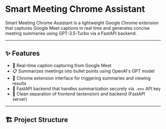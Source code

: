 # Smart Meeting Chrome Assistant

Smart Meeting Chrome Assistant is a lightweight Google Chrome extension that captures Google Meet captions in real time and generates concise meeting summaries using GPT-3.5-Turbo via a FastAPI backend.

---

## ✨ Features

- 🧠 Real-time caption capturing from Google Meet
- 📋 Summarizes meetings into bullet points using OpenAI's GPT model
- 🧩 Chrome extension interface for triggering summaries and viewing results
- 🚀 FastAPI backend that handles summarization securely via `.env` API key
- 🔐 Clean separation of frontend (extension) and backend (FastAPI server)

---

## 🏗️ Project Structure

